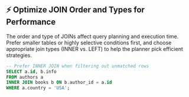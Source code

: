 ## ⚡ Optimize JOIN Order and Types for Performance
The order and type of JOINs affect query planning and execution time. Prefer smaller tables or highly selective conditions first, and choose appropriate join types (INNER vs. LEFT) to help the planner pick efficient strategies.

```sql
-- Prefer INNER JOIN when filtering out unmatched rows
SELECT a.id, b.info
FROM authors a
INNER JOIN books b ON b.author_id = a.id
WHERE a.country = 'USA';
```